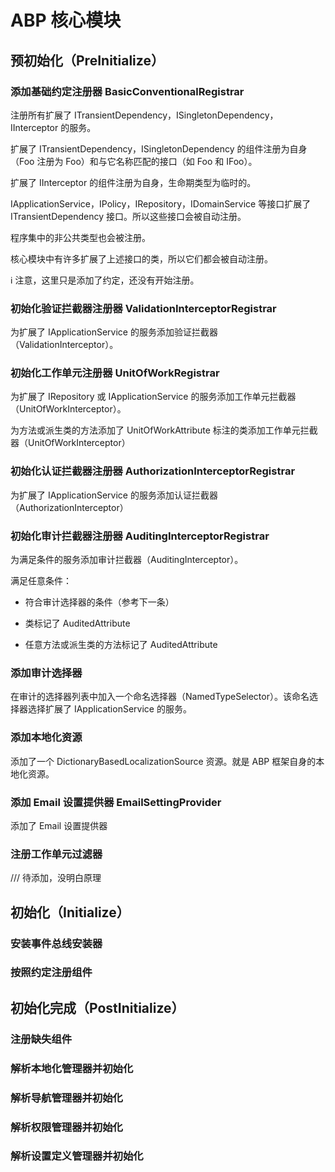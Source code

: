 # ABP 核心模块

## 预初始化（PreInitialize）

### 添加基础约定注册器 BasicConventionalRegistrar

注册所有扩展了 ITransientDependency，ISingletonDependency，IInterceptor 的服务。

扩展了 ITransientDependency，ISingletonDependency 的组件注册为自身（Foo 注册为 Foo）和与它名称匹配的接口（如 Foo 和 IFoo）。

扩展了 IInterceptor 的组件注册为自身，生命期类型为临时的。

IApplicationService，IPolicy，IRepository，IDomainService 等接口扩展了 ITransientDependency 接口。所以这些接口会被自动注册。

程序集中的非公共类型也会被注册。

核心模块中有许多扩展了上述接口的类，所以它们都会被自动注册。

:information_source: 注意，这里只是添加了约定，还没有开始注册。

### 初始化验证拦截器注册器  ValidationInterceptorRegistrar

为扩展了 IApplicationService 的服务添加验证拦截器（ValidationInterceptor）。

### 初始化工作单元注册器 UnitOfWorkRegistrar

为扩展了 IRepository 或 IApplicationService 的服务添加工作单元拦截器（UnitOfWorkInterceptor）。

为方法或派生类的方法添加了 UnitOfWorkAttribute 标注的类添加工作单元拦截器（UnitOfWorkInterceptor）

### 初始化认证拦截器注册器 AuthorizationInterceptorRegistrar

为扩展了 IApplicationService 的服务添加认证拦截器（AuthorizationInterceptor）

### 初始化审计拦截器注册器 AuditingInterceptorRegistrar

为满足条件的服务添加审计拦截器（AuditingInterceptor）。

满足任意条件：

* 符合审计选择器的条件（参考下一条）
	
* 类标记了 AuditedAttribute
	
* 任意方法或派生类的方法标记了 AuditedAttribute

### 添加审计选择器

在审计的选择器列表中加入一个命名选择器（NamedTypeSelector）。该命名选择器选择扩展了 IApplicationService 的服务。

### 添加本地化资源

添加了一个 DictionaryBasedLocalizationSource 资源。就是 ABP 框架自身的本地化资源。

### 添加 Email 设置提供器 EmailSettingProvider

添加了 Email 设置提供器

### 注册工作单元过滤器

/// 待添加，没明白原理

## 初始化（Initialize）

### 安装事件总线安装器



### 按照约定注册组件

## 初始化完成（PostInitialize）

### 注册缺失组件



### 解析本地化管理器并初始化



### 解析导航管理器并初始化



### 解析权限管理器并初始化



### 解析设置定义管理器并初始化


